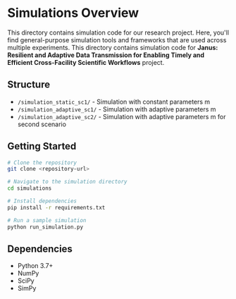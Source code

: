 # Simulations Overview

This directory contains simulation code for our research project. Here, you'll find general-purpose simulation tools and frameworks that are used across multiple experiments.
This directory contains simulation code for **Janus: Resilient and Adaptive Data Transmission for Enabling Timely and Efficient Cross-Facility Scientific Workflows** project. 

## Structure

- `/simulation_static_sc1/` - Simulation with constant parameters m
- `/simulation_adaptive_sc1/` - Simulation with adaptive parameters m
- `/simulation_adaptive_sc2/` - Simulation with adaptive parameters m for second scenario

## Getting Started

```bash
# Clone the repository
git clone <repository-url>

# Navigate to the simulation directory
cd simulations

# Install dependencies
pip install -r requirements.txt

# Run a sample simulation
python run_simulation.py
```


## Dependencies

- Python 3.7+
- NumPy
- SciPy
- SimPy

